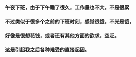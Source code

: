 ### 午夜下班，由于下午睡了很久，工作量也不大，不是很累
### 不过类似于很多个之前的下班时刻，感觉很饿，不光是饿，
### 好像是很想花钱，或者还有其他方面的欲求，空乏。
### 这是引起我之后各种难受的直接起因。
